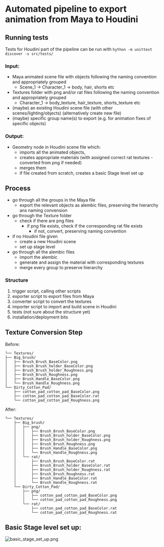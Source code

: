 # Automated pipeline to export animation from Maya to Houdini 

## Running tests
Tests for Houdini part of the pipeline can be run with
```hython -m unittest discover -s src/tests/```



### Input:
- Maya animated scene file with objects following the naming convention and appropriately grouped
  - Scene_1 -> Character_1 -> body, hair, shorts etc
- Textures folder with png and/or rat files following the naming convention and appropriately grouped
  - Character_1 -> body_texture, hair_texture, shorts_texture etc
- (maybe) an existing Houdini scene file (with other scenes/lighting/objects) (alternatively create new file)
- (maybe) specific group name(s) to export (e.g. for animation fixes of specific objects)

### Output:
- Geometry node in Houdini scene file which:
  - imports all the animated objects,
  - creates appropriate materials (with assigned correct rat textures - converted from png if needed)
  - merges them
  - if file created from scratch, creates a basic Stage level set up

## Process
- go through all the groups in the Maya file
  - export the relevant objects as alembic files, preserving the hierarchy ans naming convension
- go through the Texture folder
  - check if there are png files
    - if png file exists, check if the corresponding rat file exists
      - if not, convert, preserving naming convention
- if no Houdini file given
  - create a new Houdini scene
  - set up stage level
- go through all the alembic files
  - import the alembic
  - generate and assign the material with corresponding textures
  - merge every group to preserve hierarchy

### Structure
1. trigger script, calling other scripts
2. exporter script to export files from Maya
3. converter script to convert the textures
4. importer script to import and build scene in Houdini
5. tests (not sure about the structure yet)
6. installation/deployment bits

## Texture Conversion Step

Before:
```
└── Textures/
├── Big_brush/
│   ├── Brush_Brush_BaseColor.png
│   ├── Brush_Brush_holder_BaseColor.png
│   ├── Brush_Brush_holder_Roughness.png
│   ├── Brush_Brush_Roughness.png
│   ├── Brush_Handle_BaseColor.png
│   └── Brush_Handle_Roughness.png
└── Dirty_Cotton_Pad/
    ├── cotton_pad_cotton_pad_BaseColor.png
    ├── cotton_pad_cotton_pad_BaseColor.rat
    └── cotton_pad_cotton_pad_Roughness.png
```
After:
```
└── Textures/
    ├── Big_brush/
    │   ├── png/
    │   │   ├── Brush_Brush_BaseColor.png
    │   │   ├── Brush_Brush_holder_BaseColor.png
    │   │   ├── Brush_Brush_holder_Roughness.png
    │   │   ├── Brush_Brush_Roughness.png
    │   │   ├── Brush_Handle_BaseColor.png
    │   │   └── Brush_Handle_Roughness.png
    │   └── rat/
    │       ├── Brush_Brush_BaseColor.rat
    │       ├── Brush_Brush_holder_BaseColor.rat
    │       ├── Brush_Brush_holder_Roughness.rat
    │       ├── Brush_Brush_Roughness.rat
    │       ├── Brush_Handle_BaseColor.rat
    │       └── Brush_Handle_Roughness.rat
    └── Dirty_Cotton_Pad/
        ├── png/
        │   ├── cotton_pad_cotton_pad_BaseColor.png
        │   └── cotton_pad_cotton_pad_Roughness.png
        └── rat/
            ├── cotton_pad_cotton_pad_BaseColor.rat
            └── cotton_pad_cotton_pad_Roughness.rat
```

## Basic Stage level set up:
![basic_stage_set_up.png](images%2Fbasic_stage_set_up.png)
